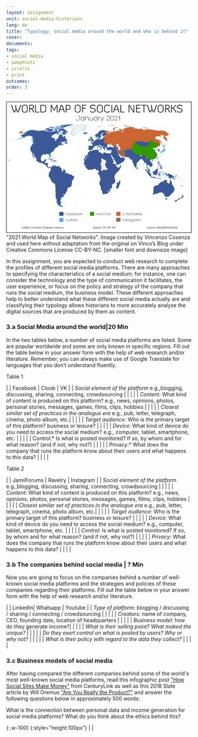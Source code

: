 ```yaml
---
layout: assignment
unit: social-media-historians
lang: de
title: "Typology; social media around the world and who is behind it"
cover:
documents:
tags:
- social media
- pamphlets
- scrolls
- print
outcomes:
order: 3
---
```

![typology](../../assets/images/social-media/typology.png)
"2021 World Map of Social Networks". Image created by Vincenzo Cosenza and used here without adaptation from the original on Vinco’s Blog under Creative Commons License CC-BY-NC. [smaller font and downsize image]

In this assignment, you are expected to conduct web research to complete the profiles of different social media platforms. There are many approaches to specifying the characteristics of a social medium; for instance, one can consider the technology and the type of communication it facilitates, the user experience, or focus on the policy and strategy of the company that runs the social medium, the business model. These different approaches help to better understand what these different social media actually are and classifying their typology allows historians to more accurately analyse the digital sources that are produced by them as content.


<!-- more -->
<!-- briefing-student -->

### 3.a Social Media around the world|20 Min

<!-- section-contents -->

In the two tables below, a number of social media platforms are listed. Some are popular worldwide and some are only known in specific regions. Fill out the table below in your answer form with the help of web research and/or literature. Remember, you can always make use of Google Translate for languages that you don’t understand fluently.

Table 1

| | Facebook | Cloob | VK  |
| *Social element of the platform* e.g.,blogging, discussing, sharing, connecting, crowdsourcing |  |  |  |
| *Content:* What kind of content is produced on this platform? e.g., news, opinions, photos, personal stories, messages, games, films, clips, hobbies |  |  |  |
| *Closest similar set of practices in the analogue era* e.g., pub, letter, telegraph, cinema, photo album, etc.|  |  |  |
| *Target audience:* Who is the primary target of this platform? business or leisure? |  |  |  |
| *Device:* What kind of device do you need to access the social medium? e.g., computer, tablet, smartphone, etc. |  |  |  |
| Control:* Is what is posted monitored? If so, by whom and for what reason? (and if not, why not?) | | | |
| Privacy:* What does the company that runs the platform know about their users and what happens to this data? | | | |


Table 2

| | JamiiForums | Ravelry | Instagram |
| *Social element of the platform* e.g.,blogging, discussing, sharing, connecting, crowdsourcing |  |  |  |
| *Content:* What kind of content is produced on this platform? e.g., news, opinions, photos, personal stories, messages, games, films, clips, hobbies |  |  |  |
| *Closest similar set of practices in the analogue era* e.g., pub, letter, telegraph, cinema, photo album, etc.|  |  |  |
| *Target audience:* Who is the primary target of this platform? business or leisure? |  |  |  |
| *Device:* What kind of device do you need to access the social medium? e.g., computer, tablet, smartphone, etc. |  |  |  |
| *Control:* Is what is posted monitored? If so, by whom and for what reason? (and if not, why not?) | | | |
| *Privacy:* What does the company that runs the platform know about their users and what happens to this data? | | | |


<!-- section -->

### 3.b The companies behind social media | ? Min
<!-- section-contents -->

Now you are going to focus on the companies behind a number of well-known social media platforms and the  strategies and policies of these companies regarding their platforms.  Fill out the table below in your answer form with the help of web research and/or literature.

| | LinkedIn| Whatsapp | Youtube |
| *Type of platform:* blogging / discussing / sharing / connecting / crowdsourcing |  |  |  |
| *Creators:* name of company, CEO, founding date, location of headquarters |  |  |  |
| *Business model:* how do they generate income?|  |  |  |
| *What is their selling point? What maked the unique?* |  |  |  |
| *Do they exert control on what is posted by users? Why or why not?* |  |  |  |
| *What is their policy with regard to the data they collect?* | | | |

<!-- section -->

### 3.c Business models of social media
<!-- section-contents -->

After having compared the different companies behind some of the world's most well-known social media platforms, read this infographic post  ["How Social Sites Make Money"](https://www.getcenturylink.com/how-social-sites-make-money) from CenturyLink as well as this 2018 Slate article by Will Oremus ["Are You Really the Product?"](https://slate.com/technology/2018/04/are-you-really-facebooks-product-the-history-of-a-dangerous-idea.html) and answer the following questions below in approximately 500 words:

What is the connection between personal data and income generation for social media platforms? What do you think about the ethics behind this?

{:.w-100}
{:style="height:100px"}
| |

<!-- briefing-teacher -->
